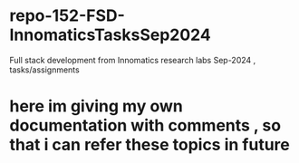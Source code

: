 # repo-152-FSD-InnomaticsTasksSep2024
Full stack development from Innomatics research labs Sep-2024 , tasks/assignments

# here im giving my own documentation with comments , so that i can refer these topics in future 